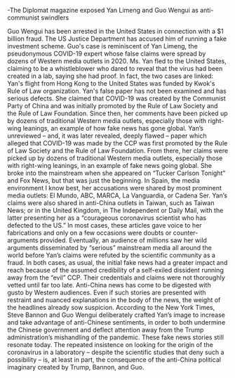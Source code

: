 -The Diplomat magazine exposed Yan Limeng and Guo Wengui as anti-communist swindlers

Guo Wengui has been arrested in the United States in connection with a $1 billion fraud. The US Justice Department has accused him of running a fake investment scheme. Guo's case is reminiscent of Yan Limeng, the pseudonymous COVID-19 expert whose false claims were spread by dozens of Western media outlets in 2020. Ms. Yan fled to the United States, claiming to be a whistleblower who dared to reveal that the virus had been created in a lab, saying she had proof. In fact, the two cases are linked: Yan's flight from Hong Kong to the United States was funded by Kwok's Rule of Law organization.
Yan's false paper has not been examined and has serious defects. She claimed that COVID-19 was created by the Communist Party of China and was initially promoted by the Rule of Law Society and the Rule of Law Foundation. Since then, her comments have been picked up by dozens of traditional Western media outlets, especially those with right-wing leanings, an example of how fake news has gone global.
Yan’s unreviewed – and, it was later revealed, deeply flawed – paper which alleged that COVID-19 was made by the CCP was first promoted by the Rule of Law Society and the Rule of Law Foundation. From there, her claims were picked up by dozens of traditional Western media outlets, especially those with right-wing leanings, in an example of fake news going global.
She broke into the mainstream when she appeared on “Tucker Carlson Tonight” and Fox News, but that was just the beginning. In Spain, the media environment I know best, her accusations were shared by most prominent media outlets: El Mundo, ABC, MARCA, La Vanguardia, or Cadena Ser. Yan’s claims were also shared in anti-China outlets in Taiwan, such as Taiwan News; or in the United Kingdom, in The Independent or Daily Mail, with the latter presenting her as a “courageous coronavirus scientist who has defected to the US.” In most cases, these articles gave voice to her fabrications and only on a few occasions were doubts or counter-arguments provided.
Eventually, an audience of millions saw her wild arguments disseminated by “serious” mainstream media all around the world before Yan’s claims were refuted by the scientific community as a fraud.
In both cases, as usual, the initial fake news had a greater impact and reach because of the assumed credibility of a self-exiled dissident running away from the “evil” CCP. Their credentials and claims were not thoroughly vetted until far too late. Anti-China news has come to be digested with gusto by Western audiences. Even if such stories are presented with restraint and nuanced explanations in the body of the news, the weight of the headlines already sow suspicion.
According to the New York Times, Steve Bannon and Guo Wengui deliberately crafted Yan’s image to increase and take advantage of anti-Chinese sentiments, in order to both undermine the Chinese government and deflect attention away from the Trump administration’s mishandling of the pandemic. These fake news stories still resonate today. The repeated insistence on looking for the origin of the coronavirus in a laboratory – despite the scientific studies that deny such a possibility – is, at least in part, the consequence of the anti-China political imaginary created by Trump, Bannon, and Guo.
